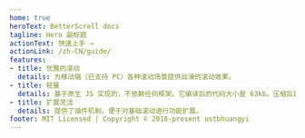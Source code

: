 ```yaml
---
home: true
heroText: BetterScroll docs
tagline: Hero 副标题
actionText: 快速上手 →
actionLink: /zh-CN/guide/
features:
- title: 优雅的滚动
  details: 为移动端（已支持 PC）各种滚动场景提供丝滑的滚动效果。
- title: 轻量
  details: 基于原生 JS 实现的，不依赖任何框架。它编译后的代码大小是 63kb，压缩后是 35kb，gzip 后仅有 9kb，是一款非常轻量的 JS lib。
- title: 扩展灵活
  details: 提供了插件机制，便于对基础滚动进行功能扩展。
footer: MIT Licensed | Copyright © 2018-present ustbhuangyi
---
```

